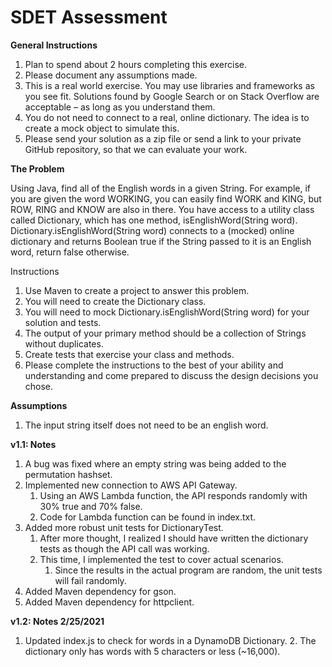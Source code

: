 # SDET Assessment

**General Instructions**

1. Plan to spend about 2 hours completing this exercise.
2. Please document any assumptions made.
3. This is a real world exercise. You may use libraries and frameworks as you see fit. Solutions found by Google Search or on Stack Overflow are acceptable – as long as you understand them.
4. You do not need to connect to a real, online dictionary. The idea is to create a mock object to simulate this.
5. Please send your solution as a zip file or send a link to your private GitHub repository, so that we can evaluate your work.

**The Problem**

Using Java, find all of the English words in a given String. For example, if you are given the word WORKING, you can easily find WORK and KING, but ROW, RING and KNOW are also in there. You have access to a utility class called Dictionary, which has one method, isEnglishWord(String word). Dictionary.isEnglishWord(String word) connects to a (mocked) online dictionary and returns Boolean true if the String passed to it is an English word, return false otherwise.

Instructions
1. Use Maven to create a project to answer this problem.
2. You will need to create the Dictionary class.
3. You will need to mock Dictionary.isEnglishWord(String word) for your solution and tests.
4. The output of your primary method should be a collection of Strings without duplicates.
5. Create tests that exercise your class and methods.
6. Please complete the instructions to the best of your ability and understanding and come prepared to discuss the design decisions you chose.

**Assumptions**

1. The input string itself does not need to be an english word.


**v1.1: Notes**
1. A bug was fixed where an empty string was being added to the permutation hashset.
2. Implemented new connection to AWS API Gateway. 
    1. Using an AWS Lambda function, the API responds randomly with 30% true and 70% false. 
    2. Code for Lambda function can be found in index.txt.
4. Added more robust unit tests for DictionaryTest.
    1. After more thought, I realized I should have written the dictionary 
       tests as though the API call was working. 
    2. This time, I implemented the test to cover actual scenarios. 
        1. Since the results in the actual program are random, the unit tests will fail randomly.
5. Added Maven dependency for gson.
6. Added Maven dependency for httpclient.


**v1.2: Notes 2/25/2021**
1. Updated index.js to check for words in a DynamoDB Dictionary.
    2. The dictionary only has words with 5 characters or less (~16,000).